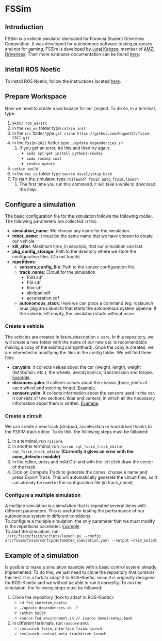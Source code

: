 # FSSim

## Introduction
FSSim is a vehicle simulator dedicated for Formula Student Driverless Competition. It was developed for autonomous software testing purposes and not for gaming. FSSim is developed by [Juraj Kabzan](https://www.linkedin.com/in/juraj-kabzan-143698a1/), member of [AMZ-Driverless](http://driverless.amzracing.ch/). 
Their more extensive documentation can be found [here](https://github.com/AMZ-Driverless/fssim/blob/master/fssim_doc/index.md).

## Install ROS Noetic
To install ROS Noetic, follow the instructions located [here](https://arusfs.github.io/DRIVERLESS/instalarEntorno.html#installation-of-ros-noetic).

## Prepare Workspace
Now we need to create a workspace for our project. To do so, in a terminal, type:
1. `mkdir ros_ws/src`
2. In the `ros_ws` folder type `catkin init`
3. In the `src` folder type `git clone https://github.com/Huguet57/fssim-2021.git`
4. In the `fssim-2021` folder type `./update_dependencies.sh`
    1. If you get an error, try this and then try again: 
        - `sudo apt-get install python3-rosdep`
        - `sudo rosdep init`
        - `rosdep update`
5. `catkin build`
6. In the `ros_ws` folder type `source devel/setup.bash`
7. To start the simulator, type `roslaunch fssim auto_fssim.launch`
    1. The first time you run this command, it will take a while to download the map.

## Configure a simulation
The basic configuration file for the simulation follows the following model. The following parameters are collected in this:
- **simulation_name**: We choose any name for the simulation.
- **robot_name**: It must be the same name that we have chosen to create our vehicle.
- **kill_after**: Maximum time, in seconds, that our simulation can last.
- **pkg_config_storage**: Path to the directory where we store the configuration files. (Do not touch).
- **repetitions**:
    - **sensors_config_file**: Path to the sensor configuration file.
    - **track_name**: Circuit for the simulation.
        * FSG.sdf
        * FSI.sdf
        * thin.sdf
        * skidpad.sdf
        * acceleration.sdf
    - **autonomous_stack**: Here we can place a command (eg. roslaunch arus_pkg arus.launch) that starts the autonomous system pipeline. If the value is left empty, the simulation starts without more.

### Create a vehicle
The vehicles are created in fssim_description > cars. In this repository, we will create a new folder with the name of our new car. Is recomendable making a copy of the existing car (gotthard). Once the copy is created, we are interested in modifying the files in the config folder. We will find three files:
- **car.yalm**: It collects values about the car (weight, length, weight distribution, etc.), the wheels, aerodynamics, transmission and torque. [Example](https://github.com/Huguet57/fssim-2021/blob/master/fssim_description/cars/gotthard/config/car.yaml).
- **distances.yalm**: It collects values about the chassis (base, joints of each wheel and steering hinge). [Example](https://github.com/Huguet57/fssim-2021/blob/master/fssim_description/cars/gotthard/config/distances.yaml).
- **sensors.yalm**: It collects information about the sensors used in the car. It consists of two sections: lidar and camera, in which all the necessary information about them is written. [Example](https://github.com/Huguet57/fssim-2021/blob/master/fssim_description/cars/gotthard/config/sensors.yaml).

### Create a circuit
We can create a new track (skidpad, acceleration or trackdrive) thanks to the FSSIM track editor. To do this, the following steps must be followed:
1. In a terminal, run `roscore`.
2. In another terminal, run `rosrun rqt_fssim_track_editor rqt_fssim_track_editor` __(Currently it gives an error with the cone_detector module)__
3. In the editor, press and hold Ctrl and with the left click draw the center of the track.
4. Click on Compute Track to generate the cones, choose a name and press Export Track. This will automatically generate the circuit files, so it can already be used in the configuration file (in track_name).

### Configure a multiple simulation
A multiple simulation is a simulation that is repeated several times with different parameters. This is useful for testing the performance of our autonomous system in different conditions.  
To configure a multiple simulation, the only parameter that we must modify is the repetitions parameter. [Example](https://github.com/Huguet57/fssim-2021/blob/master/fssim/config/automated_simulation.yaml).  
To start the simulation, run:  
`./src/fssim/fssim/scripts/launch.py --config src/fssim/fssim/config/automated_simulation.yaml --output ~/sim_output`

## Example of a simulation
Is posible to make a simulation example with a basic control system already implemented. To do this, we just need to clone the repository that contains this test. It is a fork to adapt it to ROS-Noetic, since it is originally designed for ROS-Kinetic and we will not be able to run it correctly. To run the simulation, the following steps must be followed:
1. Clone the repository (fork to adapt to ROS-Noetic):
    - `cd fsd_skeleton_noetic`
    - `./update_dependencies.sh -f`
    - `catkin build`
    - `source fsd_environment.sh // source devel/setup.bash`
2. In different terminals, run `roscore` and:
    - `roslaunch fssim_interface fssim.launch`
    - `roslaunch control_meta trackdrive.launch`







